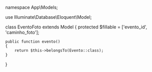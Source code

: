 namespace App\Models;

use Illuminate\Database\Eloquent\Model;

class EventoFoto extends Model
{
    protected $fillable = ['evento_id', 'caminho_foto'];

    public function evento()
    {
        return $this->belongsTo(Evento::class);
    }
}
